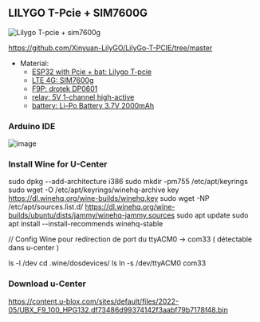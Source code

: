 ## LILYGO T-Pcie + SIM7600G

![Lilygo T-pcie + sim7600g](https://github.com/Xinyuan-LilyGO/LilyGo-T-PCIE/raw/master/image/pins.jpg)

https://github.com/Xinyuan-LilyGO/LilyGo-T-PCIE/tree/master

* Material:
  - [ESP32 with Pcie + bat: Lilygo T-pcie](https://www.tinytronics.nl/shop/en/development-boards/microcontroller-boards/with-wi-fi/lilygo-t-pcie-v1.2-axp2101-esp32-wrover-16mb)
  - [LTE 4G: SIM7600g](https://www.tinytronics.nl/shop/en/communication-and-signals/wireless/gps/modules/lilygo-ttgo-t-pcie-sim7600g-h-expansion-module)
  - [F9P: drotek DP0601](https://store-drotek.com/891-rtk-zed-f9p-gnss.html)
  - [relay: 5V 1-channel high-active](https://www.tinytronics.nl/shop/en/switches/relays/5v-relay-1-channel-high-active)
  - [battery: Li-Po Battery 3.7V 2000mAh](https://www.tinytronics.nl/shop/en/power/batteries/li-po/li-po-accu-3.7v-2000mah)
  

### Arduino IDE

![image](https://github.com/jancelin/physalia/assets/6421175/4a6827f4-2eff-4e9a-9c4c-cf8777e0086d)

### Install Wine for U-Center

  sudo dpkg --add-architecture i386 
  sudo mkdir -pm755 /etc/apt/keyrings
  sudo wget -O /etc/apt/keyrings/winehq-archive key https://dl.winehq.org/wine-builds/winehq.key
  sudo wget -NP /etc/apt/sources.list.d/ https://dl.winehq.org/wine-builds/ubuntu/dists/jammy/winehq-jammy.sources
  sudo apt update
  sudo apt install --install-recommends winehq-stable

// Config Wine pour redirection de port du ttyACM0 -> com33 ( détectable dans u-center )

ls -l /dev
cd .wine/dosdevices/
ls
ln -s /dev/ttyACM0 com33


### Download u-Center
https://content.u-blox.com/sites/default/files/2022-05/UBX_F9_100_HPG132.df73486d99374142f3aabf79b7178f48.bin


